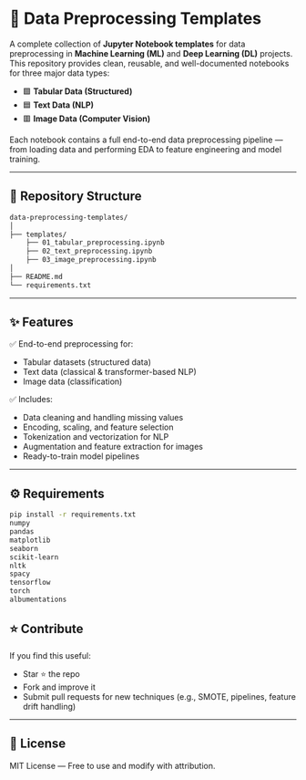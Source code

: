 # 🧠 Data Preprocessing Templates

A complete collection of **Jupyter Notebook templates** for data preprocessing in **Machine Learning (ML)** and **Deep Learning (DL)** projects.
This repository provides clean, reusable, and well-documented notebooks for three major data types:

- 🟩 **Tabular Data (Structured)**
- 🟦 **Text Data (NLP)**
- 🟥 **Image Data (Computer Vision)**

Each notebook contains a full end-to-end data preprocessing pipeline — from loading data and performing EDA to feature engineering and model training.

---

## 📂 Repository Structure
```bash
data-preprocessing-templates/
│
├── templates/
    ├── 01_tabular_preprocessing.ipynb
    ├── 02_text_preprocessing.ipynb
    ├── 03_image_preprocessing.ipynb
│
├── README.md
└── requirements.txt
```

---
## ✨ Features

✅ End-to-end preprocessing for:

* Tabular datasets (structured data)
* Text data (classical & transformer-based NLP)
* Image data (classification)

✅ Includes:

* Data cleaning and handling missing values
* Encoding, scaling, and feature selection
* Tokenization and vectorization for NLP
* Augmentation and feature extraction for images
* Ready-to-train model pipelines

---

## ⚙️ Requirements

```bash
pip install -r requirements.txt
numpy
pandas
matplotlib
seaborn
scikit-learn
nltk
spacy
tensorflow
torch
albumentations
```

## ⭐ Contribute

If you find this useful:

* Star ⭐ the repo
* Fork and improve it
* Submit pull requests for new techniques (e.g., SMOTE, pipelines, feature drift handling)

---

## 📜 License

MIT License — Free to use and modify with attribution.
